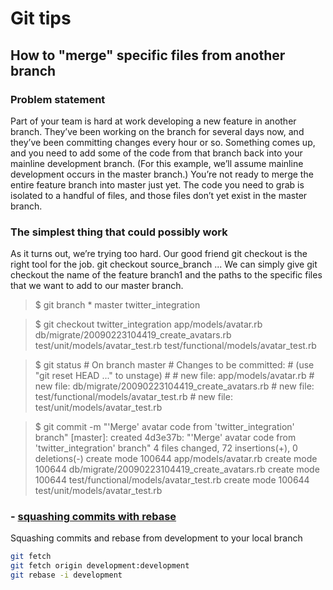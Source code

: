 # Git tips
## How to "merge" specific files from another branch
### Problem statement
Part of your team is hard at work developing a new feature in another branch. They’ve been working on the branch for several days now, and they’ve been committing changes every hour or so. Something comes up, and you need to add some of the code from that branch back into your mainline development branch. (For this example, we’ll assume mainline development occurs in the master branch.) You’re not ready to merge the entire feature branch into master just yet. The code you need to grab is isolated to a handful of files, and those files don’t yet exist in the master branch.
### The simplest thing that could possibly work
As it turns out, we’re trying too hard. Our good friend git checkout is the right tool for the job.
git checkout source_branch <paths>...
We can simply give git checkout the name of the feature branch1 and the paths to the specific files that we want to add to our master branch.
>$ git branch
 \* master
  twitter_integration

>$ git checkout twitter_integration app/models/avatar.rb db/migrate/20090223104419_create_avatars.rb test/unit/models/avatar_test.rb test/functional/models/avatar_test.rb

>$ git status
\# On branch master
\# Changes to be committed:
\#   (use "git reset HEAD <file>..." to unstage)
\#
\#	new file:   app/models/avatar.rb
\#	new file:   db/migrate/20090223104419_create_avatars.rb
\#	new file:   test/functional/models/avatar_test.rb
\#	new file:   test/unit/models/avatar_test.rb

>$ git commit -m "'Merge' avatar code from 'twitter_integration' branch"
[master]: created 4d3e37b: "'Merge' avatar code from 'twitter_integration' branch"
4 files changed, 72 insertions(+), 0 deletions(-)
create mode 100644 app/models/avatar.rb
create mode 100644 db/migrate/20090223104419_create_avatars.rb
create mode 100644 test/functional/models/avatar_test.rb
create mode 100644 test/unit/models/avatar_test.rb

### - [squashing commits with rebase]

Squashing commits and rebase from development to your local branch 
  
```sh 
git fetch
git fetch origin development:development
git rebase -i development 
```

  [squashing commits with rebase]: <http://gitready.com/advanced/2009/02/10/squashing-commits-with-rebase.html>
